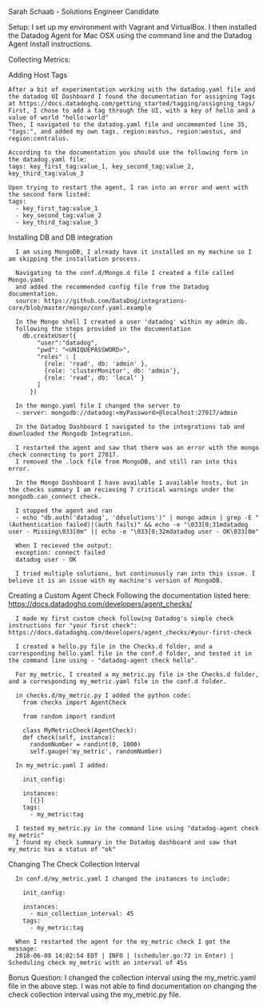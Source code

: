 Sarah Schaab - Solutions Engineer Candidate

Setup:
I set up my environment with Vagrant and VirtualBox.
I then installed the Datadog Agent for Mac OSX using the command line and the Datadog Agent Install instructions.


Collecting Metrics:

  Adding Host Tags

    After a bit of experimentation working with the datadog.yaml file and the datadog UI Dashboard I found the documentation for assigning Tags at https://docs.datadoghq.com/getting_started/tagging/assigning_tags/
    First, I chose to add a tag through the UI, with a key of hello and a value of world "hello:world"
    Then, I navigated to the datadog.yaml file and uncommented line 35, "tags:", and added my own tags, region:eastus, region:westus, and region:centralus.

    According to the documentation you should use the following form in the datadog.yaml file:
    tags: key_first_tag:value_1, key_second_tag:value_2, key_third_tag:value_3

    Upon trying to restart the agent, I ran into an error and went with the second form listed:
    tags:
      - key_first_tag:value_1
      - key_second_tag:value_2
      - key_third_tag:value_3

   Installing DB and DB integration

      I am using MongoDB, I already have it installed on my machine so I am skipping the installation process.

      Navigating to the conf.d/Mongo.d file I created a file called Mongo.yaml
      and added the recommended config file from the Datadog documentation.
      source: https://github.com/DataDog/integrations-core/blob/master/mongo/conf.yaml.example

      In the Mongo shell I created a user 'datadog' within my admin db.
      following the steps provided in the documentation
        db.createUser({
            "user":"datadog",
            "pwd": "<UNIQUEPASSWORD>",
            "roles" : [
              {role: 'read', db: 'admin' },
              {role: 'clusterMonitor', db: 'admin'},
              {role: 'read', db: 'local' }
            ]
          })

      In the mongo.yaml file I changed the server to
      - server: mongodb://datadog:<myPassword>@localhost:27017/admin

      In the Datadog Dashboard I navigated to the integrations tab and downloaded the Mongodb Integration.

      I restarted the agent and saw that there was an error with the mongo check connecting to port 27017.
      I removed the .lock file from MongoDB, and still ran into this error.

      In the Mongo Dashboard I have available 1 available hosts, but in the checks summary I am recieving 7 critical warnings under the mongodb.can_connect check.

      I stopped the agent and ran
      - echo "db.auth('datadog', 'ddsolutions')" | mongo admin | grep -E "(Authentication failed)|(auth fails)" && echo -e "\033[0;31mdatadog user - Missing\033[0m" || echo -e "\033[0;32mdatadog user - OK\033[0m"

      When I recieved the output:
      exception: connect failed
      datadog user - OK

      I tried multiple solutions, but continuously ran into this issue. I believe it is an issue with my machine's version of MongoDB.


  Creating a Custom Agent Check
      Following the documentation listed here: https://docs.datadoghq.com/developers/agent_checks/

      I made my first custom check following Datadog's simple check instructions for "your first check": https://docs.datadoghq.com/developers/agent_checks/#your-first-check

      I created a hello.py file in the Checks.d folder, and a corresponding hello.yaml file in the conf.d folder, and tested it in the command line using - "datadog-agent check hello".

      For my_metric, I created a my_metric.py file in the Checks.d folder, and a corresponding my_metric.yaml file in the conf.d folder.

      in checks.d/my_metric.py I added the python code:
        from checks import AgentCheck

        from random import randint

        class MyMetricCheck(AgentCheck):
        def check(self, instance):
          randomNumber = randint(0, 1000)
          self.gauge('my_metric', randomNumber)

      In my_metric.yaml I added:

        init_config:

        instances:
          [{}]
        tags:
          - my_metric:tag

      I tested my_metric.py in the command line using "datadog-agent check my_metric"
      I found my check summary in the Datadog dashboard and saw that my_metric has a status of "ok"

  Changing The Check Collection Interval

      In conf.d/my_metric.yaml I changed the instances to include:

        init_config:

        instances:
          - min_collection_interval: 45
        tags:
          - my_metric:tag

      When I restarted the agent for the my_metric check I got the message:
      2018-06-08 14:02:54 EDT | INFO | (scheduler.go:72 in Enter) | Scheduling check my_metric with an interval of 45s

  Bonus Question: I changed the collection interval using the my_metric.yaml file in the above step. I was not able to find documentation on changing the check collection interval using the my_metric.py file.
